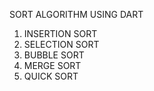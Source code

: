 SORT ALGORITHM USING DART

1. INSERTION SORT
2. SELECTION SORT
3. BUBBLE SORT
4. MERGE SORT
5. QUICK SORT
